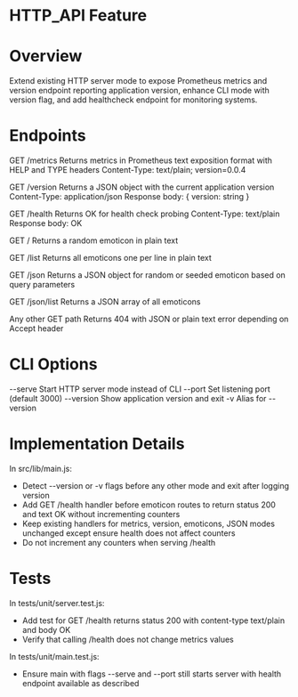 # HTTP_API Feature

# Overview
Extend existing HTTP server mode to expose Prometheus metrics and version endpoint reporting application version, enhance CLI mode with version flag, and add healthcheck endpoint for monitoring systems.

# Endpoints
GET /metrics
  Returns metrics in Prometheus text exposition format with HELP and TYPE headers
  Content-Type: text/plain; version=0.0.4

GET /version
  Returns a JSON object with the current application version
  Content-Type: application/json
  Response body: { version: string }

GET /health
  Returns OK for health check probing
  Content-Type: text/plain
  Response body: OK

GET /
  Returns a random emoticon in plain text

GET /list
  Returns all emoticons one per line in plain text

GET /json
  Returns a JSON object for random or seeded emoticon based on query parameters

GET /json/list
  Returns a JSON array of all emoticons

Any other GET path
  Returns 404 with JSON or plain text error depending on Accept header

# CLI Options
--serve       Start HTTP server mode instead of CLI
--port <n>    Set listening port (default 3000)
--version     Show application version and exit
-v            Alias for --version

# Implementation Details
In src/lib/main.js:
- Detect --version or -v flags before any other mode and exit after logging version
- Add GET /health handler before emoticon routes to return status 200 and text OK without incrementing counters
- Keep existing handlers for metrics, version, emoticons, JSON modes unchanged except ensure health does not affect counters
- Do not increment any counters when serving /health

# Tests
In tests/unit/server.test.js:
- Add test for GET /health returns status 200 with content-type text/plain and body OK
- Verify that calling /health does not change metrics values

In tests/unit/main.test.js:
- Ensure main with flags --serve and --port still starts server with health endpoint available as described